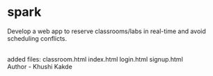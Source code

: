 # spark
Develop a web app to reserve classrooms/labs in real-time and avoid scheduling conflicts.

<br>
added files:
classroom.html
index.html
login.html
signup.html
<br>
Author - Khushi Kakde
